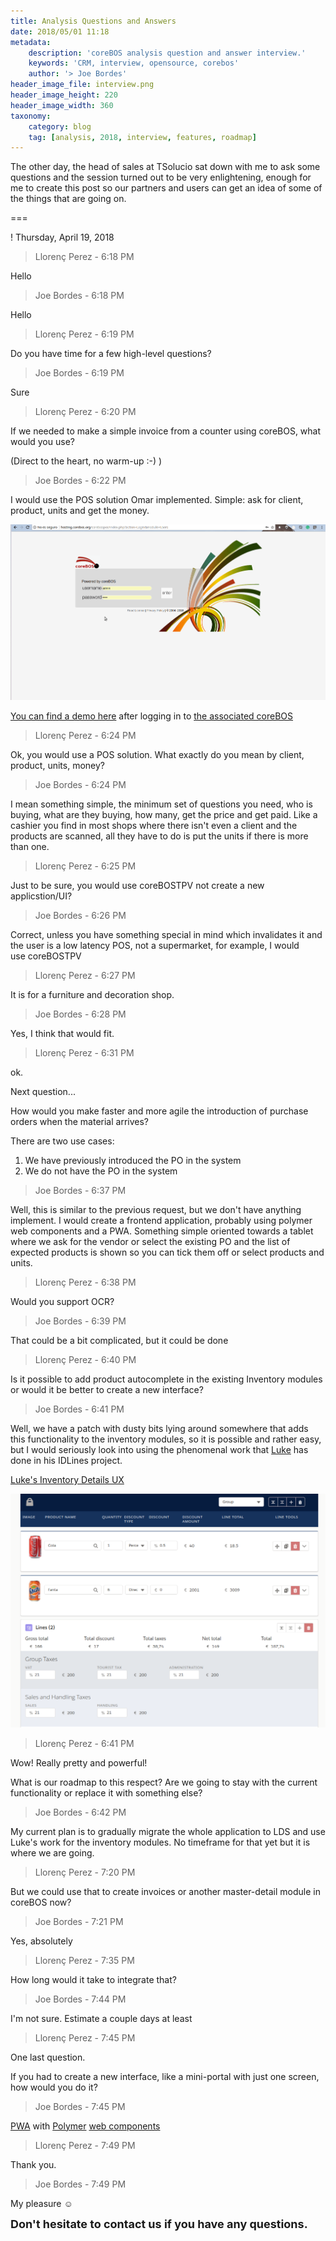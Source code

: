 ```yaml
---
title: Analysis Questions and Answers
date: 2018/05/01 11:18
metadata:
    description: 'coreBOS analysis question and answer interview.'
    keywords: 'CRM, interview, opensource, corebos'
    author: '> Joe Bordes'
header_image_file: interview.png
header_image_height: 220
header_image_width: 360
taxonomy:
    category: blog
    tag: [analysis, 2018, interview, features, roadmap]
---
```


The other day, the head of sales at TSolucio sat down with me to ask some questions and the session turned out to be very enlightening, enough for me to create this post so our partners and users can get an idea of some of the things that are going on.

===

 ! Thursday, April 19, 2018

> Llorenç Perez - 6:18 PM

Hello

> Joe Bordes - 6:18 PM

Hello

> Llorenç Perez - 6:19 PM

Do you have time for a few high-level questions?


> Joe Bordes - 6:19 PM

Sure

> Llorenç Perez - 6:20 PM

If we needed to make a simple invoice from a counter using coreBOS, what would you use?

(Direct to the heart, no warm-up :-) )

> Joe Bordes - 6:22 PM

I would use the POS solution Omar implemented. Simple: ask for client, product, units and get the money.

![TPV quick demo](TPVDemo.gif)

[You can find a demo here](http://hosting.corebos.org/tpv) after logging in to [the associated coreBOS](http://hosting.corebos.org/corebospos)

> Llorenç Perez - 6:24 PM

Ok, you would use a POS solution. What exactly do you mean by client, product, units, money?


> Joe Bordes - 6:24 PM

I mean something simple, the minimum set of questions you need, who is buying, what are they buying, how many, get the price and get paid. Like a cashier you find in most shops where there isn't even a client and the products are scanned, all they have to do is put the units if there is more than one.

> Llorenç Perez - 6:25 PM

Just to be sure, you would use coreBOSTPV not create a new applicstion/UI? 

> Joe Bordes - 6:26 PM

Correct, unless you have something special in mind which invalidates it and the user is a low latency POS, not a supermarket, for example, I would use coreBOSTPV

> Llorenç Perez - 6:27 PM

It is for a furniture and decoration shop.

> Joe Bordes - 6:28 PM

Yes, I think that would fit.

> Llorenç Perez - 6:31 PM

ok.

Next question...

How would you make faster and more agile the introduction of purchase orders when the material arrives?

There are two use cases:
 1. We have previously introduced the PO in the system
 2. We do not have the PO in the system 

> Joe Bordes - 6:37 PM

Well, this is similar to the previous request, but we don't have anything implement. I would create a frontend application, probably using polymer web components and a PWA. Something simple oriented towards a tablet where we ask for the vendor or select the existing PO and the list of expected products is shown so you can tick them off or select products and units.

> Llorenç Perez - 6:38 PM

Would you support  OCR?

> Joe Bordes - 6:39 PM

That could be a bit complicated, but it could be done

> Llorenç Perez - 6:40 PM

Is it possible to add product autocomplete in the existing Inventory modules or would it be better to create a new interface?

> Joe Bordes - 6:41 PM

Well, we have a patch with dusty bits lying around somewhere that adds this functionality to the inventory modules, so it is possible and rather easy, but I would seriously look into using the phenomenal work that [Luke](https://github.com/Luke1982) has done in his IDLines project.

[Luke's Inventory Details UX](http://blog.corebos.org/IDLinesUX/)

![Luke's Inventory Details UX](IDLineUX.png)

> Llorenç Perez - 6:41 PM

Wow! Really pretty and powerful!

What is our roadmap to this respect? Are we going to stay with the current functionality or replace it with something else?

> Joe Bordes - 6:42 PM

My current plan is to gradually migrate the whole application to LDS and use Luke's work for the inventory modules. No timeframe for that yet but it is where we are going.

> Llorenç Perez - 7:20 PM

But we could use that to create invoices or another master-detail module in coreBOS now?

> Joe Bordes - 7:21 PM

Yes, absolutely

> Llorenç Perez - 7:35 PM

How long would it take to integrate that?

> Joe Bordes - 7:44 PM

I'm not sure. Estimate a couple days at least

> Llorenç Perez - 7:45 PM

One last question.

If you had to create a new interface, like a mini-portal with just one screen, how would you do it?

> Joe Bordes - 7:45 PM

[PWA](https://developers.google.com/web/progressive-web-apps/) with [Polymer](http://polymer-project.org/) [web components](https://www.webcomponents.org/)

> Llorenç Perez - 7:49 PM

Thank you.

> Joe Bordes - 7:49 PM

My pleasure ☺

**<span style="font-size:large">Don't hesitate to contact us if you have any questions.</span>**

